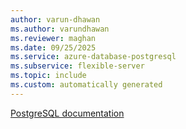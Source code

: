 ```yaml
---
author: varun-dhawan
ms.author: varundhawan
ms.reviewer: maghan
ms.date: 09/25/2025
ms.service: azure-database-postgresql
ms.subservice: flexible-server
ms.topic: include
ms.custom: automatically generated
---
```

[PostgreSQL documentation](https://www.postgresql.org/docs/release/17.6/)

